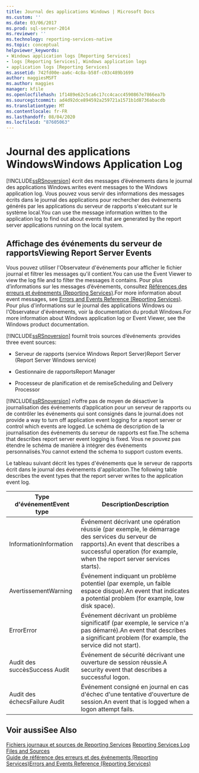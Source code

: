 ```yaml
---
title: Journal des applications Windows | Microsoft Docs
ms.custom: ''
ms.date: 03/06/2017
ms.prod: sql-server-2014
ms.reviewer: ''
ms.technology: reporting-services-native
ms.topic: conceptual
helpviewer_keywords:
- Windows application logs [Reporting Services]
- logs [Reporting Services], Windows application logs
- application logs [Reporting Services]
ms.assetid: 742fd00e-aa6c-4c8a-b58f-c03c489b1699
author: maggiesMSFT
ms.author: maggies
manager: kfile
ms.openlocfilehash: 1f1489e62c5ca6c17cc4cacc4590867e7866ea7b
ms.sourcegitcommit: ad4d92dce894592a259721a1571b1d8736abacdb
ms.translationtype: MT
ms.contentlocale: fr-FR
ms.lasthandoff: 08/04/2020
ms.locfileid: "87605063"
---
```

# <a name="windows-application-log"></a><span data-ttu-id="cfdbd-102">Journal des applications Windows</span><span class="sxs-lookup"><span data-stu-id="cfdbd-102">Windows Application Log</span></span>
  [!INCLUDE[ssRSnoversion](../../includes/ssrsnoversion-md.md)] <span data-ttu-id="cfdbd-103">écrit des messages d’événements dans le journal des applications Windows.</span><span class="sxs-lookup"><span data-stu-id="cfdbd-103">writes event messages to the Windows application log.</span></span> <span data-ttu-id="cfdbd-104">Vous pouvez vous servir des informations des messages écrits dans le journal des applications pour rechercher des événements générés par les applications du serveur de rapports s'exécutant sur le système local.</span><span class="sxs-lookup"><span data-stu-id="cfdbd-104">You can use the message information written to the application log to find out about events that are generated by the report server applications running on the local system.</span></span>  
  
## <a name="viewing-report-server-events"></a><span data-ttu-id="cfdbd-105">Affichage des événements du serveur de rapports</span><span class="sxs-lookup"><span data-stu-id="cfdbd-105">Viewing Report Server Events</span></span>  
 <span data-ttu-id="cfdbd-106">Vous pouvez utiliser l'Observateur d'événements pour afficher le fichier journal et filtrer les messages qu'il contient.</span><span class="sxs-lookup"><span data-stu-id="cfdbd-106">You can use the Event Viewer to view the log file and to filter the messages it contains.</span></span> <span data-ttu-id="cfdbd-107">Pour plus d’informations sur les messages d’événements, consultez [Références des erreurs et événements &#40;Reporting Services&#41;](../troubleshooting/errors-and-events-reference-reporting-services.md).</span><span class="sxs-lookup"><span data-stu-id="cfdbd-107">For more information about event messages, see [Errors and Events Reference &#40;Reporting Services&#41;](../troubleshooting/errors-and-events-reference-reporting-services.md).</span></span> <span data-ttu-id="cfdbd-108">Pour plus d'informations sur le journal des applications Windows ou l'Observateur d'événements, voir la documentation du produit Windows.</span><span class="sxs-lookup"><span data-stu-id="cfdbd-108">For more information about Windows application log or Event Viewer, see the Windows product documentation.</span></span>  
  
 [!INCLUDE[ssRSnoversion](../../includes/ssrsnoversion-md.md)] <span data-ttu-id="cfdbd-109">fournit trois sources d’événements :</span><span class="sxs-lookup"><span data-stu-id="cfdbd-109">provides three event sources:</span></span>  
  
-   <span data-ttu-id="cfdbd-110">Serveur de rapports (service Windows Report Server)</span><span class="sxs-lookup"><span data-stu-id="cfdbd-110">Report Server (Report Server Windows service)</span></span>  
  
-   <span data-ttu-id="cfdbd-111">Gestionnaire de rapports</span><span class="sxs-lookup"><span data-stu-id="cfdbd-111">Report Manager</span></span>  
  
-   <span data-ttu-id="cfdbd-112">Processeur de planification et de remise</span><span class="sxs-lookup"><span data-stu-id="cfdbd-112">Scheduling and Delivery Processor</span></span>  
  
 [!INCLUDE[ssRSnoversion](../../includes/ssrsnoversion-md.md)] <span data-ttu-id="cfdbd-113">n’offre pas de moyen de désactiver la journalisation des événements d’application pour un serveur de rapports ou de contrôler les événements qui sont consignés dans le journal.</span><span class="sxs-lookup"><span data-stu-id="cfdbd-113">does not provide a way to turn off application event logging for a report server or control which events are logged.</span></span> <span data-ttu-id="cfdbd-114">Le schéma de description de la journalisation des événements du serveur de rapports est fixe.</span><span class="sxs-lookup"><span data-stu-id="cfdbd-114">The schema that describes report server event logging is fixed.</span></span> <span data-ttu-id="cfdbd-115">Vous ne pouvez pas étendre le schéma de manière à intégrer des événements personnalisés.</span><span class="sxs-lookup"><span data-stu-id="cfdbd-115">You cannot extend the schema to support custom events.</span></span>  
  
 <span data-ttu-id="cfdbd-116">Le tableau suivant décrit les types d'événements que le serveur de rapports écrit dans le journal des événements d'application.</span><span class="sxs-lookup"><span data-stu-id="cfdbd-116">The following table describes the event types that the report server writes to the application event log.</span></span>  
  
|<span data-ttu-id="cfdbd-117">Type d'événement</span><span class="sxs-lookup"><span data-stu-id="cfdbd-117">Event type</span></span>|<span data-ttu-id="cfdbd-118">Description</span><span class="sxs-lookup"><span data-stu-id="cfdbd-118">Description</span></span>|  
|----------------|-----------------|  
|<span data-ttu-id="cfdbd-119">Information</span><span class="sxs-lookup"><span data-stu-id="cfdbd-119">Information</span></span>|<span data-ttu-id="cfdbd-120">Événement décrivant une opération réussie (par exemple, le démarrage des services du serveur de rapports).</span><span class="sxs-lookup"><span data-stu-id="cfdbd-120">An event that describes a successful operation (for example, when the report server services starts).</span></span>|  
|<span data-ttu-id="cfdbd-121">Avertissement</span><span class="sxs-lookup"><span data-stu-id="cfdbd-121">Warning</span></span>|<span data-ttu-id="cfdbd-122">Événement indiquant un problème potentiel (par exemple, un faible espace disque).</span><span class="sxs-lookup"><span data-stu-id="cfdbd-122">An event that indicates a potential problem (for example, low disk space).</span></span>|  
|<span data-ttu-id="cfdbd-123">Error</span><span class="sxs-lookup"><span data-stu-id="cfdbd-123">Error</span></span>|<span data-ttu-id="cfdbd-124">Événement décrivant un problème significatif (par exemple, le service n'a pas démarré).</span><span class="sxs-lookup"><span data-stu-id="cfdbd-124">An event that describes a significant problem (for example, the service did not start).</span></span>|  
|<span data-ttu-id="cfdbd-125">Audit des succès</span><span class="sxs-lookup"><span data-stu-id="cfdbd-125">Success Audit</span></span>|<span data-ttu-id="cfdbd-126">Événement de sécurité décrivant une ouverture de session réussie.</span><span class="sxs-lookup"><span data-stu-id="cfdbd-126">A security event that describes a successful logon.</span></span>|  
|<span data-ttu-id="cfdbd-127">Audit des échecs</span><span class="sxs-lookup"><span data-stu-id="cfdbd-127">Failure Audit</span></span>|<span data-ttu-id="cfdbd-128">Événement consigné en journal en cas d'échec d'une tentative d'ouverture de session.</span><span class="sxs-lookup"><span data-stu-id="cfdbd-128">An event that is logged when a logon attempt fails.</span></span>|  
  
## <a name="see-also"></a><span data-ttu-id="cfdbd-129">Voir aussi</span><span class="sxs-lookup"><span data-stu-id="cfdbd-129">See Also</span></span>  
 <span data-ttu-id="cfdbd-130">[Fichiers journaux et sources de Reporting Services](../report-server/reporting-services-log-files-and-sources.md) </span><span class="sxs-lookup"><span data-stu-id="cfdbd-130">[Reporting Services Log Files and Sources](../report-server/reporting-services-log-files-and-sources.md) </span></span>  
 [<span data-ttu-id="cfdbd-131">Guide de référence des erreurs et des événements &#40;Reporting Services&#41;</span><span class="sxs-lookup"><span data-stu-id="cfdbd-131">Errors and Events Reference &#40;Reporting Services&#41;</span></span>](../troubleshooting/errors-and-events-reference-reporting-services.md)  
  
  
